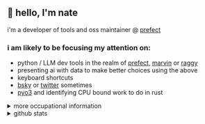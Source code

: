 ## 👋 hello, I'm nate

i'm a developer of tools and oss maintainer @ [prefect](https://github.com/prefecthq/prefect)

### i am likely to be focusing my attention on:
- python / LLM dev tools in the realm of [prefect](https://github.com/PrefectHQ/prefect), [marvin](https://github.com/PrefectHQ/marvin) or [raggy](https://github.com/zzstoatzz/raggy)
- presenting ai with data to make better choices using the above
- keyboard shortcuts
- [bsky](https://bsky.app/profile/alternatebuild.dev) or [twitter](https://twitter.com/Nathan_Nowack) sometimes
- [pyo3](https://pyo3.rs/v0.23.3/) and identifying CPU bound work to do in rust


<details>
  <summary>more occupational information</summary>

### background

#### _Prefect_ (Present) - **Senior Software Engineer (OSS Team)**
- expanding and maintaining the open-source Prefect SDK and server components
- building AI-powered systems (NLIs + RAG etc) to extend teams within the organization
- working with leadership and marketing to improve our documentation, digital footprint and outreach

#### _Prefect_ - **Software Engineer**
- Building [marvin](https://github.com/PrefectHQ/marvin), integrating it with prefect to create [simple and resilient systems](https://github.com/PrefectHQ/marvin/tree/main/cookbook/slackbot)
- Designing interfaces between Prefect & data tooling ecosystems - collaborating with integration partners (pydantic, chroma)
- Creating DevOps tooling for lean data engineering

#### _SLATE_ (acq by Prefect, Oct 2021) - **Data Engineer**
- Data engineering consulting
- Provisioned distributed containers (k8s, ecs, etc) on all AWS and GCP to support companies' data practices
- Developed Prefect flows to connect OSS data tools and contributed to those tools when needed

---

### education
- **University of Michigan - Ann Arbor**
  - **Major**: Chemical Engineering
  - **Minor**: Physics
  - **Alumnus**: August 2020
</details>


<details>
  <summary>github stats</summary>
  
  [![GitHub stats](https://github-readme-stats.vercel.app/api?username=zzstoatzz)](https://github.com/anuraghazra/github-readme-stats)
</details>
